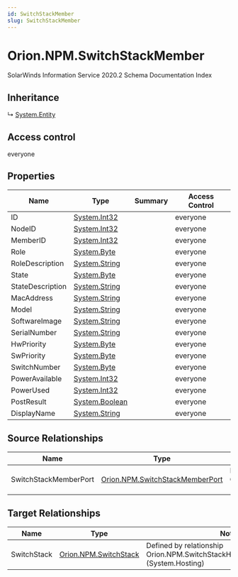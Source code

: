 ```yaml
---
id: SwitchStackMember
slug: SwitchStackMember
---
```


# Orion.NPM.SwitchStackMember

SolarWinds Information Service 2020.2 Schema Documentation Index

## Inheritance

↳ [System.Entity](./../System/Entity)

## Access control

everyone

## Properties

| Name | Type | Summary | Access Control |
| ------ | ------ | ------ | ------ |
| ID | [System.Int32](https://docs.microsoft.com/en-us/dotnet/api/system.int32) |  | everyone |
| NodeID | [System.Int32](https://docs.microsoft.com/en-us/dotnet/api/system.int32) |  | everyone |
| MemberID | [System.Int32](https://docs.microsoft.com/en-us/dotnet/api/system.int32) |  | everyone |
| Role | [System.Byte](https://docs.microsoft.com/en-us/dotnet/api/system.byte) |  | everyone |
| RoleDescription | [System.String](https://docs.microsoft.com/en-us/dotnet/api/system.string) |  | everyone |
| State | [System.Byte](https://docs.microsoft.com/en-us/dotnet/api/system.byte) |  | everyone |
| StateDescription | [System.String](https://docs.microsoft.com/en-us/dotnet/api/system.string) |  | everyone |
| MacAddress | [System.String](https://docs.microsoft.com/en-us/dotnet/api/system.string) |  | everyone |
| Model | [System.String](https://docs.microsoft.com/en-us/dotnet/api/system.string) |  | everyone |
| SoftwareImage | [System.String](https://docs.microsoft.com/en-us/dotnet/api/system.string) |  | everyone |
| SerialNumber | [System.String](https://docs.microsoft.com/en-us/dotnet/api/system.string) |  | everyone |
| HwPriority | [System.Byte](https://docs.microsoft.com/en-us/dotnet/api/system.byte) |  | everyone |
| SwPriority | [System.Byte](https://docs.microsoft.com/en-us/dotnet/api/system.byte) |  | everyone |
| SwitchNumber | [System.Byte](https://docs.microsoft.com/en-us/dotnet/api/system.byte) |  | everyone |
| PowerAvailable | [System.Int32](https://docs.microsoft.com/en-us/dotnet/api/system.int32) |  | everyone |
| PowerUsed | [System.Int32](https://docs.microsoft.com/en-us/dotnet/api/system.int32) |  | everyone |
| PostResult | [System.Boolean](https://docs.microsoft.com/en-us/dotnet/api/system.boolean) |  | everyone |
| DisplayName | [System.String](https://docs.microsoft.com/en-us/dotnet/api/system.string) |  | everyone |

## Source Relationships

| Name | Type | Notes |
| ------ | ------ | ------ |
| SwitchStackMemberPort | [Orion.NPM.SwitchStackMemberPort](./../Orion.NPM/SwitchStackMemberPort) | Defined by relationship Orion.NPM.SwitchStackMemberHostsSwitchStackMemberPort (System.Hosting) |

## Target Relationships

| Name | Type | Notes |
| ------ | ------ | ------ |
| SwitchStack | [Orion.NPM.SwitchStack](./../Orion.NPM/SwitchStack) | Defined by relationship Orion.NPM.SwitchStackHostsSwitchStackMember (System.Hosting) |

